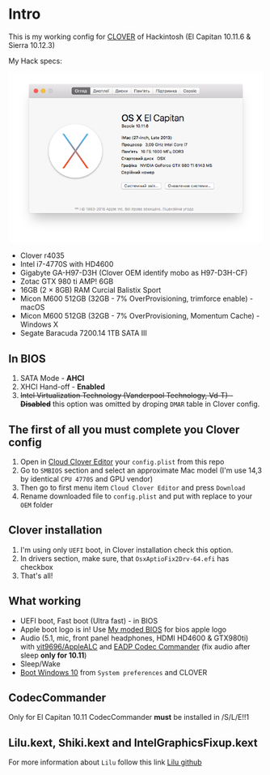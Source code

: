 # Intro

This is my working config for [CLOVER][Clover] of Hackintosh (El Capitan 10.11.6 & Sierra 10.12.3)

My Hack specs:

![My hackintosh specs][System Info]

* Clover r4035
* Intel i7-4770S with HD4600
* Gigabyte GA-H97-D3H (Clover OEM identify mobo as H97-D3H-CF)
* Zotac GTX 980 ti AMP! 6GB
* 16GB (2 × 8GB) RAM Curcial Balistix Sport
* Micon M600 512GB (32GB - 7% OverProvisioning, trimforce enable) - macOS
* Micon M600 512GB (32GB - 7% OverProvisioning, Momentum Cache) - Windows X
* Segate Baracuda 7200.14 1TB SATA III

## In BIOS

1. SATA Mode - **AHCI**
2. XHCI Hand-off - **Enabled**
3. ~~Intel Virtualization Technology (Vanderpool Technology, Vd-T) - **Disabled**~~ this option was omitted by droping `DMAR` table in Clover config.

## The first of all you must complete you Clover config

1. Open in [Cloud Clover Editor][CCE] your `config.plist` from this repo
2. Go to `SMBIOS` section and select an approximate Mac model (I'm use 14,3 by identical `CPU 4770S` and GPU vendor)
3. Then go to first menu item `Cloud Clover Editor` and press `Download`
4. Rename downloaded file to `config.plist` and put with replace to your `OEM` folder

## Clover installation

1. I'm using only `UEFI` boot, in Clover installation check this option.
2. In drivers section, make sure, that `OsxAptioFix2Drv-64.efi` has checkbox
3. That's all!

## What working

* UEFI boot, Fast boot (Ultra fast) - in BIOS
* Apple boot logo is in! Use [My moded BIOS][BIOS_MOD] for bios apple logo
* Audio (5.1, mic, front panel headphones, HDMI HD4600 & GTX980ti) with [vit9696/AppleALC][AppleALC] and [EADP Codec Commander][EADP] (fix audio after sleep **only for 10.11**)
* Sleep/Wake
* [Boot Windows 10][Windows Boot] from `System preferences` and CLOVER

## CodecCommander

Only for El Capitan 10.11
CodecCommander **must** be installed in /S/L/E!!1

## Lilu.kext, Shiki.kext and IntelGraphicsFixup.kext

For more information about `Lilu` follow this link [Lilu github][Lilu]


[EADP]: https://applelife.ru/threads/eapd-codec-commander.41696/
[AppleALC]: https://github.com/vit9696/AppleALC
[Lilu]: https://github.com/vit9696/Lilu
[Clover]: http://sourceforge.net/projects/cloverefiboot/
[Windows Boot]: ./Screenshots/Bootable_Windows_from_OSX.png
[System Info]: ./Screenshots/System_Info.png
[BIOS_MOD]: ./BIOS/MOD_H97D3H.F6
[CCE]: http://cloudclovereditor.altervista.org/